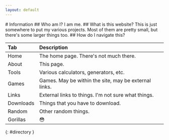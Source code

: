 ```yaml
---
layout: default
---
```

<link rel="stylesheet" href="https://eisoptrophobia.github.io/about/style.css">
# Information
## Who am I?
I am me.
## What is this website?
This is just somewhere to put my various projects. Most of them are pretty small, but there's some larger things too.
## How do I navigate this?

| Tab          | Description |
|:---|:---|
| Home         | The home page. There's not much there. |
| About        | This page. |
| Tools        | Various calculators, generators, etc. |
| Games        | Games. May be within the site, may be external links. |
| Links        | External links to things. I'm not sure what things. |
| Downloads    | Things that you have to download. |
| Random       | Other random things. |
| Gorillas     | &#128563; |
{: #directory }
